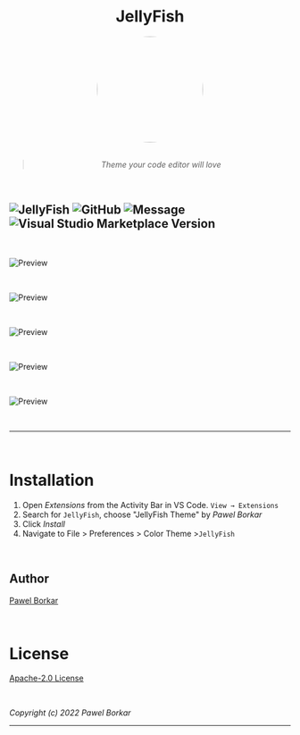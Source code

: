 <div align="center">

# JellyFish 

<img src="https://raw.githubusercontent.com/PawelBorkar/vscode-JellyFish/star/assets/jellyfish.png" height="190px" width="190px" style="border-radius:50%;">

<br>
<br>

> *Theme your code editor will love*

</div>

<br>

![JellyFish](https://img.shields.io/badge/Theme-JellyFish-%23ff0055)
![GitHub](https://img.shields.io/github/license/pawelborkar/vscode-JellyFish?color=%23ff0055&label=License&logo=License&style=flat)
![Message](https://img.shields.io/badge/I%20%E2%9D%A4%20-OpenSource-%23ff0055)
![Visual Studio Marketplace Version](https://img.shields.io/visual-studio-marketplace/v/pawelborkar.jellyfish?color=%23ff0055&label=Latest&logo=Latest&logoColor=%23ff0055)
---

<br>

![Preview](https://raw.githubusercontent.com/PawelBorkar/vscode-JellyFish/star/assets/Preview1.PNG)

<br>

![Preview](https://raw.githubusercontent.com/PawelBorkar/vscode-JellyFish/star/assets/Preview2.PNG)

<br>

![Preview](https://raw.githubusercontent.com/PawelBorkar/vscode-JellyFish/star/assets/Preview3.PNG)

<br>

![Preview](https://raw.githubusercontent.com/PawelBorkar/vscode-JellyFish/star/assets/Preview4.PNG)

<br>

![Preview](https://raw.githubusercontent.com/PawelBorkar/vscode-JellyFish/star/assets/Preview5.PNG)

<br>

  ---
<br>
</div>

# Installation

1. Open  *Extensions* from the Activity Bar  in VS Code. `View → Extensions`
2. Search for `JellyFish`, choose "JellyFish Theme" by *Pawel Borkar*
3. Click *Install*
4. Navigate to File > Preferences > Color Theme >`JellyFish`

<br>

## Author

[Pawel Borkar](https://github.com/pawelborkar) 

<br>


# License

[Apache-2.0 License](LICENSE) 

<br>

*Copyright (c) 2022 Pawel Borkar*

-----
